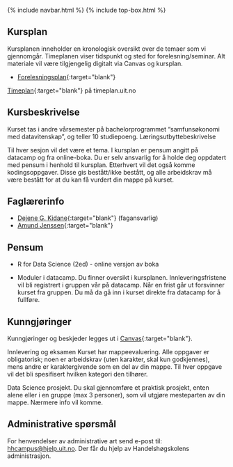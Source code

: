 {% include navbar.html %}  {% include top-box.html %}

## Kursplan  

Kursplanen inneholder en kronologisk oversikt over de temaer som vi gjennomgår. Timeplanen viser tidspunkt og sted for forelesning/seminar. Alt materiale vil være tilgjengelig digitalt via Canvas og kursplan. 

- [Forelesningsplan](forelesningsplan.html){:target="blank"}

[Timeplan](https://timeplan.uit.no/emne_timeplan.php?sem=25v&module[]=SOK-1005-1#week-50){:target="blank"} på timeplan.uit.no


## Kursbeskrivelse 

Kurset tas i andre vårsemester på bachelorprogrammet “samfunsøkonomi med datavitenskap”, og teller 10 studiepoeng.
Læringsutbyttebeskrivelse

Til hver sesjon vil det være et tema. I kursplan er pensum angitt på datacamp og fra online-boka. Du er selv ansvarlig for å holde deg oppdatert med pensum i henhold til kursplan. Etterhvert vil det også komme kodingsoppgaver. Disse gis bestått/ikke bestått, og alle arbeidskrav må være bestått for at du kan få vurdert din mappe på kurset.

## Faglærerinfo  
- [Dejene G. Kidane](https://uit.no/ansatte/derek.clark){:target="blank"} (fagansvarlig)
- [Amund Jenssen](https://uit.no/ansatte/person?p_document_id=41418){:target="blank"}


## Pensum
- R for Data Science (2ed) - online versjon av boka

- Moduler i datacamp. Du finner oversikt i kursplanen. Innleveringsfristene vil bli registrert i gruppen vår på datacamp. Når en frist går ut forsvinner kurset fra gruppen. Du må da gå inn i kurset direkte fra datacamp for å fullføre.

## Kunngjøringer  

Kunngjøringer og beskjeder legges ut i [Canvas](https://uit.instructure.com/){:target="blank"}.


Innlevering og eksamen
Kurset har mappeevaluering. Alle oppgaver er obligatorisk; noen er arbeidskrav (uten karakter, skal kun godkjennes), mens andre er karaktergivende som en del av din mappe. Til hver oppgave vil det bli spesifisert hvilken kategori den tilhører.

Data Science prosjekt. Du skal gjennomføre et praktisk prosjekt, enten alene eller i en gruppe (max 3 personer), som vil utgjøre mesteparten av din mappe. Nærmere info vil komme.


## Administrative spørsmål

For henvendelser av administrative art send e-post til: <hhcampus@hjelp.uit.no>. Der får du hjelp av Handelshøgskolens administrasjon.


